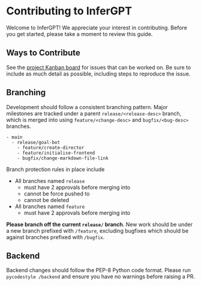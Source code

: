 # Contributing to InferGPT

Welcome to InferGPT! We appreciate your interest in contributing. 
Before you get started, please take a moment to review this guide.

## Ways to Contribute

See the [project Kanban board](https://github.com/users/WaitThatShouldntWork/projects/1) for issues that can be worked on. 
Be sure to include as much detail as possible, including steps to reproduce the issue.

## Branching

Development should follow a consistent branching pattern. 
Major milestones are tracked under a parent `release/<release-desc>` branch, which is merged into using `feature/<change-desc>` and `bugfix/<bug-desc>` branches.

```
- main
  - release/goal-bot
    - feature/create-director
    - feature/initialise-frontend
    - bugfix/change-markdown-file-link
```

Branch protection rules in place include
- All branches named `release`
  - must have 2 approvals before merging into
  - cannot be force pushed to 
  - cannot be deleted
- All branches named `feature`
  - must have 2 approvals before merging into
  
**Please branch off the current `release/` branch**. 
New work should be under a new branch prefixed with `/feature`, excluding bugfixes which should be against branches prefixed with `/bugfix`.

## Backend

Backend changes should follow the PEP-8 Python code format. 
Please run `pycodestyle /backend` and ensure you have no warnings before raising a PR.
